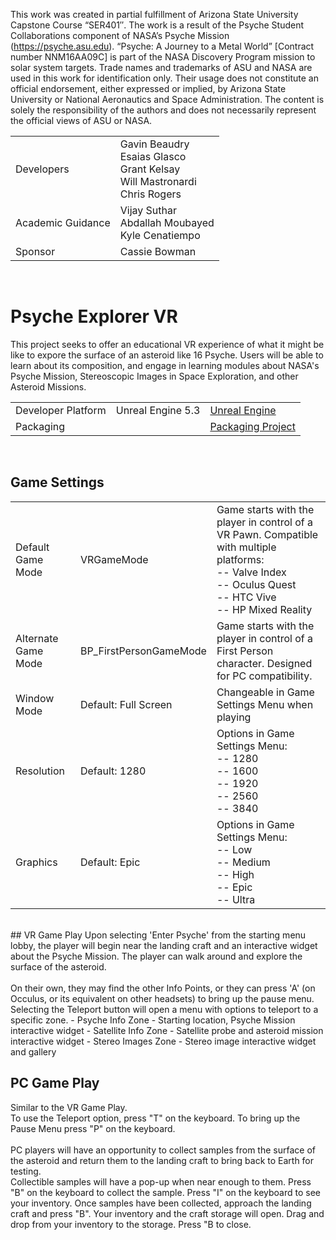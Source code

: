 This work was created in partial fulfillment of Arizona State University Capstone Course “SER401″. The work is a result of the Psyche Student Collaborations component of NASA’s Psyche Mission (https://psyche.asu.edu). “Psyche: A Journey to a Metal World” [Contract number NNM16AA09C] is part of the NASA Discovery Program mission to solar system targets. Trade names and trademarks of ASU and NASA are used in this work for identification only. Their usage does not constitute an official endorsement, either expressed or implied, by Arizona State University or National Aeronautics and Space Administration. The content is solely the responsibility of the authors and does not necessarily represent the official views of ASU or NASA.

|||
|--|--|
|Developers|Gavin Beaudry<br>Esaias Glasco<br> Grant Kelsay<br>Will Mastronardi<br>Chris Rogers|
|Academic Guidance|Vijay Suthar<br>Abdallah Moubayed<br>Kyle Cenatiempo|
|Sponsor|Cassie Bowman|
<br>

# Psyche Explorer VR
This project seeks to offer an educational VR experience of what it might be like to expore the surface of an asteroid like 16 Psyche. Users will be able to learn about its composition, and engage in learning modules about NASA's Psyche Mission, Stereoscopic Images in Space Exploration, and other Asteroid Missions.

||||
|---|---|---|
|Developer Platform|Unreal Engine 5.3|[Unreal Engine](https://www.unrealengine.com/en-US/download)|
|Packaging||[Packaging Project](https://dev.epicgames.com/documentation/en-us/unreal-engine/packaging-unreal-engine-projects?application_version=5.3)|
<br>

## Game Settings
||||
|---|---|---|
|Default Game Mode|VRGameMode|Game starts with the player in control of a VR Pawn. Compatible with multiple platforms:<br>-- Valve Index<br>-- Oculus Quest<br>-- HTC Vive<br>-- HP Mixed Reality|
|Alternate Game Mode|BP_FirstPersonGameMode|Game starts with the player in control of a First Person character. Designed for PC compatibility.|
|Window Mode| Default: Full Screen| Changeable in Game Settings Menu when playing|
|Resolution| Default: 1280| Options in Game Settings Menu:<br>-- 1280<br>-- 1600<br>-- 1920<br>-- 2560<br>-- 3840|
Graphics|Default: Epic|Options in Game Settings Menu:<br>-- Low<br>-- Medium<br>-- High<br>-- Epic<br>-- Ultra|
<br>
## VR Game Play
Upon selecting 'Enter Psyche' from the starting menu lobby, the player will begin near the landing craft and an interactive widget about the Psyche Mission. The player can walk around and explore the surface of the asteroid.<br><br>On their own, they may find the other Info Points, or they can press 'A' (on Occulus, or its equivalent on other headsets) to bring up the pause menu. Selecting the Teleport button will open a menu with options to teleport to a specific zone.
- Psyche Info Zone
  - Starting location, Psyche Mission interactive widget
- Satellite Info Zone
    - Satellite probe and asteroid mission interactive widget
- Stereo Images Zone
    - Stereo image interactive widget and gallery

<br>

## PC Game Play
Similar to the VR Game Play.<br>
To use the Teleport option, press "T" on the keyboard. To bring up the Pause Menu press "P" on the keyboard.<br>
<br>
PC players will have an opportunity to collect samples from the surface of the asteroid and return them to the landing craft to bring back to Earth for testing. <br>
Collectible samples will have a pop-up when near enough to them. Press "B" on the keyboard to collect the sample. Press "I" on the keyboard to see your inventory. Once samples have been collected, approach the landing craft and press "B". Your inventory and the craft storage will open. Drag and drop from your inventory to the storage. Press "B to close.